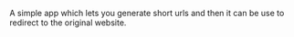A simple app which lets you generate short urls and then it can be use to redirect to the original website.